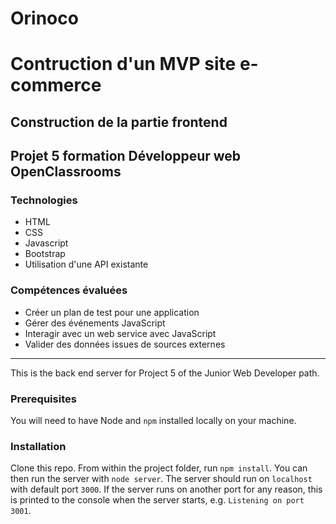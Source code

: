 # Orinoco #
# Contruction d'un MVP site e-commerce
## Construction de la partie frontend
## Projet 5 formation Développeur web OpenClassrooms

### Technologies
* HTML
* CSS 
* Javascript
* Bootstrap
* Utilisation d'une API existante


### Compétences évaluées
* Créer un plan de test pour une application
* Gérer des événements JavaScript
* Interagir avec un web service avec JavaScript
* Valider des données issues de sources externes



***
This is the back end server for Project 5 of the Junior Web Developer path.

### Prerequisites ###

You will need to have Node and `npm` installed locally on your machine.

### Installation ###

Clone this repo. From within the project folder, run `npm install`. You 
can then run the server with `node server`. 
The server should run on `localhost` with default port `3000`. If the
server runs on another port for any reason, this is printed to the
console when the server starts, e.g. `Listening on port 3001`.
